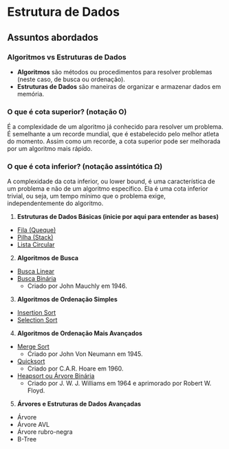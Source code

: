 # Estrutura de Dados

## Assuntos abordados

### Algoritmos vs Estruturas de Dados
  - **Algoritmos** são métodos ou procedimentos para resolver problemas (neste caso, de busca ou ordenação).
  - **Estruturas de Dados** são maneiras de organizar e armazenar dados em memória.

### O que é cota superior? (notação O)
É a complexidade de um algoritmo já conhecido para resolver um problema. É semelhante a um recorde mundial, que é estabelecido pelo melhor atleta do momento. Assim como um recorde, a cota superior pode ser melhorada por um algoritmo mais rápido.

### O que é cota inferior? (notação assintótica Ω)
A complexidade da cota inferior, ou lower bound, é uma característica de um problema e não de um algoritmo específico. Ela é uma cota inferior trivial, ou seja, um tempo mínimo que o problema exige, independentemente do algoritmo.

1. **Estruturas de Dados Básicas (inicie por aqui para entender as bases)**
  - <a href="https://github.com/JandersonMota/estrutura-de-dados/tree/main/Fila">Fila (Queque)</a>
  - <a href="https://github.com/JandersonMota/estrutura-de-dados/tree/main/Pilha">Pilha (Stack)</a>
  - <a href="https://github.com/JandersonMota/estrutura-de-dados/tree/main/Lista-Circular">Lista Circular</a>

2. **Algoritmos de Busca**
  - <a href="https://github.com/JandersonMota/estrutura-de-dados/tree/main/Busca-Linear">Busca Linear</a>
  - <a href="https://github.com/JandersonMota/estrutura-de-dados/tree/main/Busca-Binaria">Busca Binária</a>
    - Criado por John Mauchly em 1946.

3. **Algoritmos de Ordenação Simples**
  - <a href="https://github.com/JandersonMota/estrutura-de-dados/tree/main/Insertion-Sort">Insertion Sort</a>
  - <a href="https://github.com/JandersonMota/estrutura-de-dados/tree/main/Selection-Sort">Selection Sort</a>

4. **Algoritmos de Ordenação Mais Avançados**
  - <a href="https://github.com/JandersonMota/estrutura-de-dados/tree/main/Merge-Sort">Merge Sort</a>
    - Criado por John Von Neumann em 1945.
  - <a href="https://github.com/JandersonMota/estrutura-de-dados/tree/main/Quicksort">Quicksort</a>
    - Criado por C.A.R. Hoare em 1960.
  - <a href="https://github.com/JandersonMota/estrutura-de-dados/blob/main/Heapsort">Heapsort ou Árvore Binária</a>
    - Criado por J. W. J. Williams em 1964 e aprimorado por Robert W. Floyd.

5. **Árvores e Estruturas de Dados Avançadas**
  - Árvore
  - Árvore AVL
  - Árvore rubro-negra
  - B-Tree
